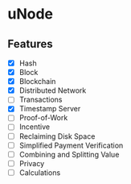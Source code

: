 # uNode

## Features
- [x] Hash
- [x] Block
- [x] Blockchain
- [x] Distributed Network
- [ ] Transactions
- [x] Timestamp Server
- [ ] Proof-of-Work
- [ ] Incentive
- [ ] Reclaiming Disk Space
- [ ] Simplified Payment Verification
- [ ] Combining and Splitting Value
- [ ] Privacy
- [ ] Calculations
